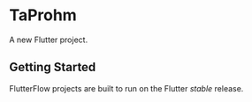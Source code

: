 # TaProhm

A new Flutter project.

## Getting Started

FlutterFlow projects are built to run on the Flutter _stable_ release.
